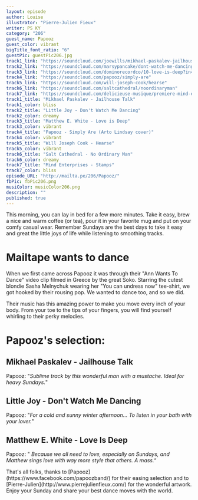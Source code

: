 ```yaml
---
layout: episode
author: Louise
illustrator: "Pierre-Julien Fieux"
writer: PS KY
category: "206"
guest_name: Papooz
guest_color: vibrant
bigTitle_font_ratio: "6"
guestPic: guestPic206.jpg
track1_link: "https://soundcloud.com/joewills/mikhael-paskalev-jailhouse"
track2_link: "https://soundcloud.com/marsypancake/dont-watch-me-dancing-little-joy"
track3_link: "https://soundcloud.com/dominorecordco/10-love-is-deep?in=user172116667/sets/matthew-e-white"
track4_link: "https://soundcloud.com/papooz/simply-are"
track5_link: "https://soundcloud.com/will-joseph-cook/hearse"
track6_link: "https://soundcloud.com/saltcathedral/noordinaryman"
track7_link: "https://soundcloud.com/delicieuse-musique/premiere-mind-entreprise-stamps"
track1_title: "Mikhael Paskalev - Jailhouse Talk"
track1_color: bliss
track2_title: "Little Joy - Don't Watch Me Dancing"
track2_color: dreamy
track3_title: "Matthew E. White - Love is Deep"
track3_color: vibrant
track4_title: "Papooz - Simply Are (Arto Lindsay cover)"
track4_color: vibrant
track5_title: "Will Joseph Cook - Hearse"
track5_color: vibrant
track6_title: "Salt Cathedral - No Ordinary Man"
track6_color: dreamy
track7_title: "Mind Enterprises - Stamps"
track7_color: bliss
episode_URL: "http://mailta.pe/206/Papooz/"
fbPic: fbPic206.png
musiColor: musicColor206.png
description: ""
published: true
---
```




<p id="introduction">This morning, you can lay in bed for a few more minutes. Take it easy, brew a nice and warm coffee (or tea), pour it in your favorite mug and put on your comfy casual wear. Remember Sundays are the best days to take it easy and great the little joys of life while listening to smoothing tracks.</p>

# Mailtape wants to dance

When we first came across Papooz it was through their "Ann Wants To Dance" video clip filmed in Greece by the great Soko. Starring the cutest blondie Sasha Melnychuk wearing her "You can undress now" tee-shirt, we got hooked by their rousing pop. We wanted to dance too, and so we did. 

Their music has this amazing power to make you move every inch of your body. From your toe to the tips of your fingers, you will find yourself whirling to their perky melodies.

# Papooz's selection:
 
## Mikhael Paskalev - Jailhouse Talk
Papooz: "_Sublime track by this wonderful man with a mustache. Ideal for heavy Sundays._"

## Little Joy - Don't Watch Me Dancing
Papooz: "_For a cold and sunny winter afternoon... To listen in your bath with your lover._"

## Matthew E. White - Love Is Deep
Papooz: " _Because we all need to love, especially on Sundays, and Matthew sings love with way more style that others. A mass._“
 
<p id="outroduction">
That's all folks, thanks to [Papooz](https://www.facebook.com/papoozband/) for their easing selection and to [Pierre-Julien](http://www.pierrejulienfieux.com/) for the wonderful artwork. Enjoy your Sunday and share your best dance moves with the world.</p>
